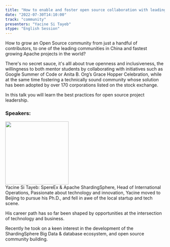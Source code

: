 ```yaml
---
title: "How to enable and foster open source collaboration with leading corporations listed on the stock market"
date: "2022-07-30T14:10:00"
track: "community"
presenters: "Yacine Si Tayeb"
stype: "English Session"
---
```

How to grow an Open Source community from just a handful of contributors, to one of the leading communities in China and fastest growing Apache projects in the world?

There's no secret sauce, it's alll about true openness and inclusiveness, the willingness to both mentor students by collaborating with initiatives such as Google Summer of Code or Anita B. Org’s Grace Hopper Celebration, while at the same time fostering a technically sound community whose solution has been adopted by over 170 corporations listed on the stock exchange.

In this talk you will learn the best practices for open source project leadership.
 ### Speakers: 
 <img src="images/speaker/1163.png" width="200" /><br>Yacine Si Tayeb: SpereEx & Apache ShardingSphere, Head of International Operations, Passionate about technology and innovation, Yacine moved to Beijing to pursue his Ph.D., and fell in awe of the local startup and tech scene.

His career path has so far been shaped by opportunities at the intersection of technology and business.

Recently he took on a keen interest in the development of the ShardingSphere Big Data & database ecosystem, and open source community building.

 